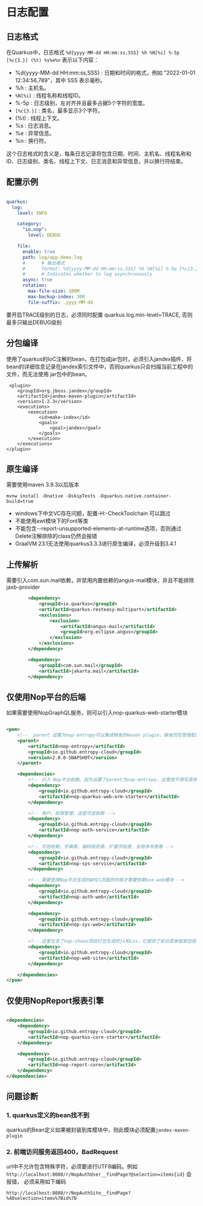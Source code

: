 # 日志配置

## 日志格式

在Quarkus中，日志格式  `%d{yyyy-MM-dd HH:mm:ss,SSS} %h %N[%i] %-5p [%c{3.}] (%t) %s%e%n`  表示以下内容：

- %d{yyyy-MM-dd HH:mm:ss,SSS} : 日期和时间的格式，例如 "2022-01-01 12:34:56,789"，其中 SSS 表示毫秒。
- %h : 主机名。
- `%N[%i]` : 线程名称和线程ID。
- %-5p : 日志级别，左对齐并且最多占据5个字符的宽度。
- `[%c{3.}]` : 类名，最多显示3个字符。
- (%t) : 线程上下文。
- %s : 日志消息。
- %e : 异常信息。
- %n : 换行符。

这个日志格式的含义是，每条日志记录将包含日期、时间、主机名、线程名称和ID、日志级别、类名、线程上下文、日志消息和异常信息，并以换行符结束。

## 配置示例

```yaml

quarkus:
  log:
    level: INFO

    category:
      "io.nop":
        level: DEBUG

    file:
      enable: true
      path: log/app-demo.log
      #      # 输出格式
      #      format: %d{yyyy-MM-dd HH:mm:ss,SSS} %h %N[%i] %-5p [%c{3.}] (%t) %s%e%n
      #      # Indicates whether to log asynchronously
      async: true
      rotation:
        max-file-size: 100M
        max-backup-index: 300
        file-suffix: .yyyy-MM-dd

```

要开启TRACE级别的日志，必须同时配置 quarkus.log.min-level=TRACE, 否则最多只输出DEBUG级别

## 分包编译

使用了quarkus的IoC注解的bean，在打包成jar包时，必须引入jandex插件，将bean的详细信息记录在jandex索引文件中，否则quarkus只会扫描当前工程中的文件，而无法使用
jar包中的bean。

```
 <plugin>
    <groupId>org.jboss.jandex</groupId>
    <artifactId>jandex-maven-plugin</artifactId>
    <version>1.2.3</version>
    <executions>
        <execution>
            <id>make-index</id>
            <goals>
                <goal>jandex</goal>
            </goals>
        </execution>
    </executions>
</plugin>
```

## 原生编译

需要使用maven 3.9.3以后版本

```
mvnw install -Dnative -DskipTests -Dquarkus.native.container-build=true
```

* windows下中文VC存在问题，配置-H:-CheckToolchain 可以跳过
* 不能使用awt模块下的Font等类
* 不能包含--report-unsupported-elements-at-runtime选项，否则通过Delete注解排除的class仍然会报错
* GraalVM 23.1无法使用quarkus3.3.3进行原生编译，必须升级到3.4.1

## 上传解析

需要引入com.sun.mail依赖，并禁用内置依赖的angus-mail模块，并且不能排除jaxb-provider

```xml
        <dependency>
            <groupId>io.quarkus</groupId>
            <artifactId>quarkus-resteasy-multipart</artifactId>
            <exclusions>
                <exclusion>
                    <artifactId>angus-mail</artifactId>
                    <groupId>org.eclipse.angus</groupId>
                </exclusion>
            </exclusions>
        </dependency>

        <dependency>
            <groupId>com.sun.mail</groupId>
            <artifactId>jakarta.mail</artifactId>
        </dependency>
```

## 仅使用Nop平台的后端

如果需要使用NopGraphQL服务，则可以引入nop-quarkus-web-starter模块

```xml

<pom>
    <!--  parent 设置为nop-entropy可以集成缺省的maven plugin，缺省的包管理配置 -->
    <parent>
        <artifactId>nop-entropy</artifactId>
        <groupId>io.github.entropy-cloud</groupId>
        <version>2.0.0-SNAPSHOT</version>
    </parent>

    <dependencies>
        <!-- 引入 Nop平台依赖。因为设置了parent为nop-entropy，这里就不用写具体的包的版本号 -->
        <dependency>
            <groupId>io.github.entropy-cloud</groupId>
            <artifactId>nop-quarkus-web-orm-starter</artifactId>
        </dependency>

        <!-- 用户、权限管理，这是可选依赖 -->
        <dependency>
            <groupId>io.github.entropy-cloud</groupId>
            <artifactId>nop-auth-service</artifactId>
        </dependency>

        <!-- 可选依赖，字典表、编码规则表、扩展字段表、全局序号表等 -->
        <dependency>
            <groupId>io.github.entropy-cloud</groupId>
            <artifactId>nop-sys-service</artifactId>
        </dependency>

        <!-- 需要使用Nop平台生成的AMIS页面的时候才需要依赖xxx-web模块 -->
        <dependency>
            <groupId>io.github.entropy-cloud</groupId>
            <artifactId>nop-auth-web</artifactId>
        </dependency>

        <dependency>
            <groupId>io.github.entropy-cloud</groupId>
            <artifactId>nop-sys-web</artifactId>
        </dependency>

        <!-- 这里包含了nop-chaos项目打包生成的js和css，它提供了前台菜单框架包括登录页面等。如果自己实现前端，可以不依赖这个模块 -->
        <dependency>
            <groupId>io.github.entropy-cloud</groupId>
            <artifactId>nop-web-site</artifactId>
        </dependency>

    </dependencies>
</pom>
```

## 仅使用NopReport报表引擎

```xml

<dependencies>
    <dependency>
        <groupId>io.github.entropy-cloud</groupId>
        <artifactId>nop-quarkus-core-starter</artifactId>
    </dependency>

    <dependency>
        <groupId>io.github.entropy-cloud</groupId>
        <artifactId>nop-report-core</artifactId>
    </dependency>
</dependencies>
```

## 问题诊断

### 1. quarkus定义的bean找不到
quarkus的Bean定义如果被封装到库模块中，则此模块必须配置`jandex-maven-plugin`

### 2. 前端访问服务返回400，BadRequest
url中不允许包含特殊字符，必须要进行UTF8编码。例如 `http://localhost:8080/r/NopAuthUser__findPage?@selection=items{id}` 会报错，
必须采用如下编码
```
http://localhost:8080/r/NopAuthSite__findPage?%40selection=items%7Bid%7D
```
